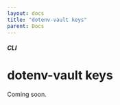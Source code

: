 ```yaml
---
layout: docs
title: "dotenv-vault keys"
parent: Docs
---
```


##### CLI

# dotenv-vault keys

Coming soon.
